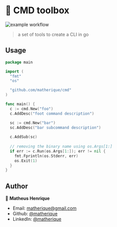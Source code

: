 # 🧰 CMD toolbox

![example workflow](https://github.com/matherique/cmd/actions/workflows/test.yml/badge.svg)


 > a set of tools to create a CLI in go

## Usage 

```go 
package main

import (
  "fmt"
  "os"

  "github.com/matherique/cmd"
)

func main() {
  c := cmd.New("foo")
  c.AddDesc("foot command description")

  sc := cmd.New("bar")
  sc.AddDesc("bar subcommand description")
  
  c.AddSub(sc)
  
  // removing the binary name using os.Args[1:]
  if err := c.Run(os.Args[1:]); err != nil {
    fmt.Fprintln(os.Stderr, err)
    os.Exit(1)
  }
} 

```

## Author

👤 **Matheus Henrique**

- Email: matherique@gmail.com
- Github: [@matherique](https://github.com/matherique)
- LinkedIn: [@matherique](https://linkedin.com/in/matherique)


